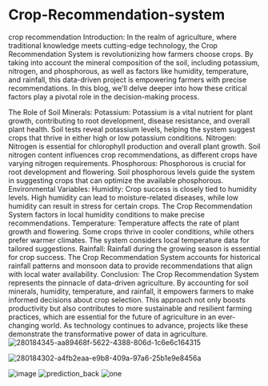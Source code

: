 # Crop-Recommendation-system
crop recommendation
Introduction:
In the realm of agriculture, where traditional knowledge meets cutting-edge technology, the Crop Recommendation System is revolutionizing how farmers choose crops. By taking into account the mineral composition of the soil, including potassium, nitrogen, and phosphorous, as well as factors like humidity, temperature, and rainfall, this data-driven project is empowering farmers with precise recommendations. In this blog, we'll delve deeper into how these critical factors play a pivotal role in the decision-making process.

The Role of Soil Minerals:
Potassium: Potassium is a vital nutrient for plant growth, contributing to root development, disease resistance, and overall plant health. Soil tests reveal potassium levels, helping the system suggest crops that thrive in either high or low potassium conditions.
Nitrogen: Nitrogen is essential for chlorophyll production and overall plant growth. Soil nitrogen content influences crop recommendations, as different crops have varying nitrogen requirements.
Phosphorous: Phosphorous is crucial for root development and flowering. Soil phosphorous levels guide the system in suggesting crops that can optimize the available phosphorous.
Environmental Variables:
Humidity: Crop success is closely tied to humidity levels. High humidity can lead to moisture-related diseases, while low humidity can result in stress for certain crops. The Crop Recommendation System factors in local humidity conditions to make precise recommendations.
Temperature: Temperature affects the rate of plant growth and flowering. Some crops thrive in cooler conditions, while others prefer warmer climates. The system considers local temperature data for tailored suggestions.
Rainfall: Rainfall during the growing season is essential for crop success. The Crop Recommendation System accounts for historical rainfall patterns and monsoon data to provide recommendations that align with local water availability.
Conclusion:
The Crop Recommendation System represents the pinnacle of data-driven agriculture. By accounting for soil minerals, humidity, temperature, and rainfall, it empowers farmers to make informed decisions about crop selection. This approach not only boosts productivity but also contributes to more sustainable and resilient farming practices, which are essential for the future of agriculture in an ever-changing world. As technology continues to advance, projects like these demonstrate the transformative power of data in agriculture.
![280184345-aa89468f-5622-4388-806d-1c6e6c164315](https://github.com/Patsonu63/Crop-Recommendation-system/assets/79435290/725f38cf-f41d-4cb9-a4ce-2803c8732c5d)

![280184302-a4fb2eaa-e9b8-409a-97a6-25b1e9e8456a](https://github.com/Patsonu63/Crop-Recommendation-system/assets/79435290/0adf8336-7ff9-46d0-936b-c7c9bcc4d779)

![image](https://github.com/Patsonu63/Crop-Recommendation-system/assets/79435290/a5e6772f-6f7c-4338-9bfe-6f73371df51c)
![prediction_back](https://github.com/Patsonu63/Crop-Recommendation-system/assets/79435290/7859dd05-8012-483b-a6ba-e6091e127e99)
![one](https://github.com/Patsonu63/Crop-Recommendation-system/assets/79435290/52e01c45-0998-436f-ad87-fb662d957ec5)


